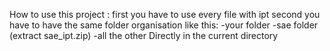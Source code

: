 How to use this project :
first you have to use every file with ipt
second you have to have the same folder organisation like this:
-your folder
  -sae folder (extract sae_ipt.zip)
  -all the other Directly in the current directory
